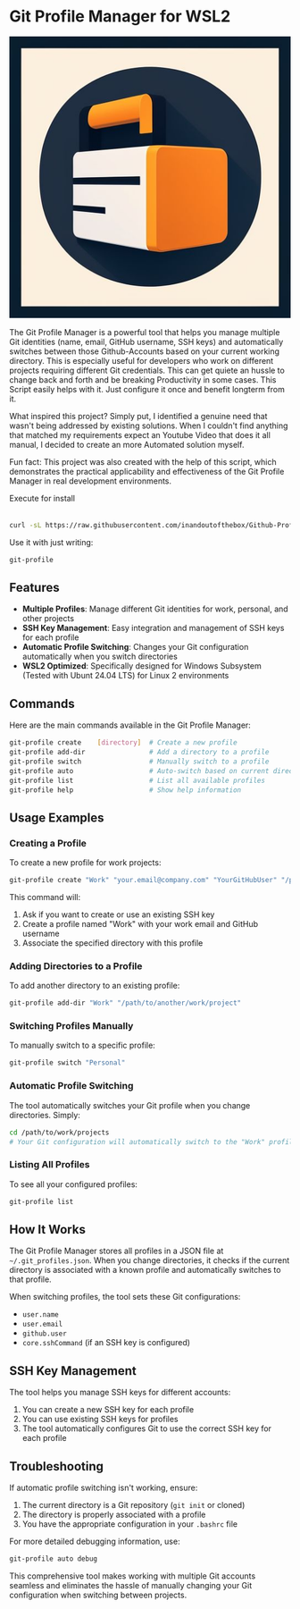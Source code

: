 # Git Profile Manager for WSL2

<div align=center>
<img src="https://raw.githubusercontent.com/inandoutofthebox/Github-Profiles-Script/refs/heads/main/Logo.jpg">
</div>

The Git Profile Manager is a powerful tool that helps you manage multiple Git identities (name, email, GitHub username, SSH keys) and automatically switches between those Github-Accounts based on your current working directory. This is especially useful for developers who work on different projects requiring different Git credentials. This can get quiete an hussle to change back and forth and be breaking Productivity in some cases. This Script easily helps with it. Just configure it once and benefit longterm from it. 

What inspired this project? Simply put, I identified a genuine need that wasn't being addressed by existing solutions. When I couldn't find anything that matched my requirements expect an Youtube Video that does it all manual, I decided to create an more Automated solution myself.

Fun fact: This project was also created with the help of this script, which demonstrates the practical applicability and effectiveness of the Git Profile Manager in real development environments.

Execute for install 

```bash

curl -sL https://raw.githubusercontent.com/inandoutofthebox/Github-Profiles-Script/main/git-profile -o git-profile && chmod +x git-profile && ./git-profile install

```

Use it with just writing: 
```bash
git-profile
```

## Features

- **Multiple Profiles**: Manage different Git identities for work, personal, and other projects
- **SSH Key Management**: Easy integration and management of SSH keys for each profile
- **Automatic Profile Switching**: Changes your Git configuration automatically when you switch directories
- **WSL2 Optimized**: Specifically designed for Windows Subsystem (Tested with Ubunt 24.04 LTS) for Linux 2 environments

## Commands

Here are the main commands available in the Git Profile Manager:

```bash
git-profile create    [directory]  # Create a new profile
git-profile add-dir                # Add a directory to a profile
git-profile switch                 # Manually switch to a profile
git-profile auto                   # Auto-switch based on current directory
git-profile list                   # List all available profiles
git-profile help                   # Show help information
```

## Usage Examples

### Creating a Profile

To create a new profile for work projects:

```bash
git-profile create "Work" "your.email@company.com" "YourGitHubUser" "/path/to/work/projects"
```

This command will:
1. Ask if you want to create or use an existing SSH key
2. Create a profile named "Work" with your work email and GitHub username
3. Associate the specified directory with this profile

### Adding Directories to a Profile

To add another directory to an existing profile:

```bash
git-profile add-dir "Work" "/path/to/another/work/project"
```

### Switching Profiles Manually

To manually switch to a specific profile:

```bash
git-profile switch "Personal"
```

### Automatic Profile Switching

The tool automatically switches your Git profile when you change directories. Simply:

```bash
cd /path/to/work/projects
# Your Git configuration will automatically switch to the "Work" profile
```

### Listing All Profiles

To see all your configured profiles:

```bash
git-profile list
```

## How It Works

The Git Profile Manager stores all profiles in a JSON file at `~/.git_profiles.json`. When you change directories, it checks if the current directory is associated with a known profile and automatically switches to that profile.

When switching profiles, the tool sets these Git configurations:
- `user.name`
- `user.email`
- `github.user` 
- `core.sshCommand` (if an SSH key is configured)

## SSH Key Management

The tool helps you manage SSH keys for different accounts:

1. You can create a new SSH key for each profile
2. You can use existing SSH keys for profiles
3. The tool automatically configures Git to use the correct SSH key for each profile

## Troubleshooting

If automatic profile switching isn't working, ensure:
1. The current directory is a Git repository (`git init` or cloned)
2. The directory is properly associated with a profile
3. You have the appropriate configuration in your `.bashrc` file

For more detailed debugging information, use:
```bash
git-profile auto debug
```

This comprehensive tool makes working with multiple Git accounts seamless and eliminates the hassle of manually changing your Git configuration when switching between projects.
